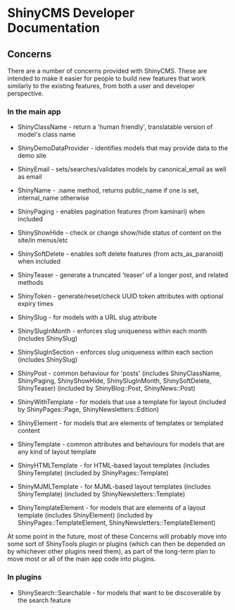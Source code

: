 # ShinyCMS Developer Documentation

## Concerns

There are a number of concerns provided with ShinyCMS. These are intended to make it easier for people to build new features that work similarly to the existing features, from both a user and developer perspective.

### In the main app

* ShinyClassName        - return a 'human friendly', translatable version of model's class name
* ShinyDemoDataProvider - identifies models that may provide data to the demo site
* ShinyEmail            - sets/searches/validates models by canonical_email as well as email
* ShinyName             - .name method, returns public_name if one is set, internal_name otherwise
* ShinyPaging           - enables pagination features (from kaminari) when included
* ShinyShowHide         - check or change show/hide status of content on the site/in menus/etc
* ShinySoftDelete       - enables soft delete features (from acts_as_paranoid) when included
* ShinyTeaser           - generate a truncated 'teaser' of a longer post, and related methods
* ShinyToken            - generate/reset/check UUID token attributes with optional expiry times

* ShinySlug          - for models with a URL slug attribute
* ShinySlugInMonth   - enforces slug uniqueness within each month   (includes ShinySlug)
* ShinySlugInSection - enforces slug uniqueness within each section (includes ShinySlug)

* ShinyPost - common behaviour for 'posts' (includes ShinyClassName, ShinyPaging, ShinyShowHide, ShinySlugInMonth, ShinySoftDelete, ShinyTeaser) (included by ShinyBlog::Post, ShinyNews::Post)

* ShinyWithTemplate - for models that use a template for layout (included by ShinyPages::Page, ShinyNewsletters::Edition)
* ShinyElement      - for models that are elements of templates or templated content

* ShinyTemplate     - common attributes and behaviours for models that are any kind of layout template
* ShinyHTMLTemplate - for HTML-based layout templates (includes ShinyTemplate) (included by ShinyPages::Template)
* ShinyMJMLTemplate - for MJML-based layout templates (includes ShinyTemplate) (included by ShinyNewsletters::Template)
* ShinyTemplateElement - for models that are elements of a layout template (includes ShinyElement) (included by ShinyPages::TemplateElement, ShinyNewsletters::TemplateElement)

At some point in the future, most of these Concerns will probably move into some sort of ShinyTools plugin or plugins (which can then be depended on by whichever other plugins need them), as part of the long-term plan to move most or all of the main app code into plugins.

### In plugins

* ShinySearch::Searchable - for models that want to be discoverable by the search feature
